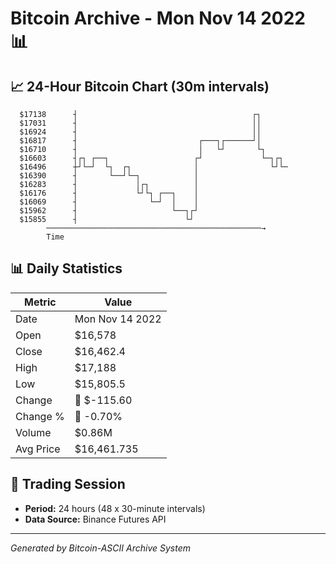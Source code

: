 # Bitcoin Archive - Mon Nov 14 2022 📊

## 📈 24-Hour Bitcoin Chart (30m intervals)

```
  $17138      ┤                                       ┌┐       
  $17031      ┤                                       ││       
  $16924      ┤                                       ││       
  $16817      ┤                           ┌───┐┌──────┘│       
  $16710      ┤                           │   └┘       └┐      
  $16603      ┤┌┐ ┌──┐                   ┌┘             └─┐┌┐  
  $16496      ┼┘└─┘  └┐  ┌┐              │                └┘└─ 
  $16390      ┤       └──┘└─┐            │                     
  $16283      ┤             │┌┐          │                     
  $16176      ┤             └┘└┐ ┌──┐    │                     
  $16069      ┤                └─┘  │    │                     
  $15962      ┤                     └──┐┌┘                     
  $15855      ┤                        └┘                      
        ────────────────────────────────────────────────→
        Time
```

## 📊 Daily Statistics

| Metric | Value |
|--------|-------|
| Date | Mon Nov 14 2022 |
| Open | $16,578 |
| Close | $16,462.4 |
| High | $17,188 |
| Low | $15,805.5 |
| Change | 🔴 $-115.60 |
| Change % | 🔴 -0.70% |
| Volume | $0.86M |
| Avg Price | $16,461.735 |

## 📅 Trading Session

- **Period:** 24 hours (48 x 30-minute intervals)
- **Data Source:** Binance Futures API

---
*Generated by Bitcoin-ASCII Archive System*
